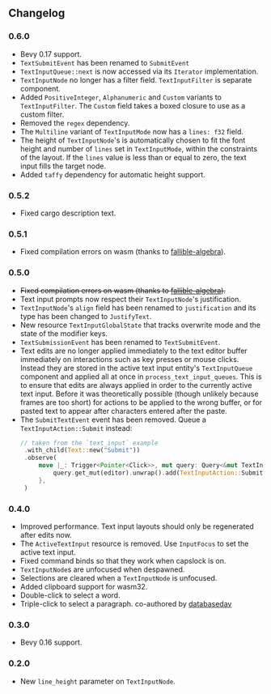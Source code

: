 ## Changelog

### 0.6.0

* Bevy 0.17 support.
* `TextSubmitEvent` has been renamed to `SubmitEvent`
* `TextInputQueue::next` is now accessed via its `Iterator` implementation.
* `TextInputNode` no longer has a filter field. `TextInputFilter` is separate component.
* Added `PositiveInteger`, `Alphanumeric` and `Custom` variants to `TextInputFilter`. The `Custom` field takes a boxed closure to use as a custom filter.
* Removed the `regex` dependency.
* The `Multiline` variant of `TextInputMode` now has a `lines: f32` field.
* The height of `TextInputNode`'s is automatically chosen to fit the font height and number of `lines` set in `TextInputMode`, within the constraints of the layout. If the `lines` value is less than or equal to zero, the text input
fills the target node. 
* Added `taffy` dependency for automatic height support.

### 0.5.2
* Fixed cargo description text.

### 0.5.1
* Fixed compilation errors on wasm (thanks to [fallible-algebra](https://github.com/fallible-algebra)).

### 0.5.0
* ~~Fixed compilation errors on wasm (thanks to [fallible-algebra](https://github.com/fallible-algebra)).~~
* Text input prompts now respect their `TextInputNode`'s justification.
* `TextInputNode`'s `align` field has been renamed to `justification` and its type has been changed to `JustifyText`.
* New resource `TextInputGlobalState` that tracks overwrite mode and the state of the modifier keys.
* `TextSubmissionEvent` has been renamed to `TextSubmitEvent`.
* Text edits are no longer applied immediately to the text editor buffer immediately on interactions such as key presses or mouse clicks. Instead they are stored in the active text input entity's `TextInputQueue` component and applied all at once in `process_text_input_queues`. This is to ensure that edits are always applied in order to the currently active text input. Before it was theoretically possible (though unlikely because frames are too short) for actions to be applied to the wrong buffer, or for pasted text to appear after characters entered after the paste.
* The `SubmitTextEvent` event has been removed. Queue a `TextInputAction::Submit` instead:
   ```rust
   // taken from the `text_input` example
    .with_child(Text::new("Submit"))
    .observe(
        move |_: Trigger<Pointer<Click>>, mut query: Query<&mut TextInputQueue>| {
            query.get_mut(editor).unwrap().add(TextInputAction::Submit);
        },
    )
    ```

### 0.4.0
* Improved performance. Text input layouts should only be regenerated after edits now.
* The `ActiveTextInput` resource is removed. Use `InputFocus` to set the active text input.
* Fixed command binds so that they work when capslock is on.
* `TextInputNode`s are unfocused when despawned.
* Selections are cleared when a `TextInputNode` is unfocused.
* Added clipboard support for wasm32.
* Double-click to select a word.
* Triple-click to select a paragraph.
co-authored by [databasedav](https://github.com/databasedav)

### 0.3.0
* Bevy 0.16 support.

### 0.2.0
* New `line_height` parameter on `TextInputNode`.
